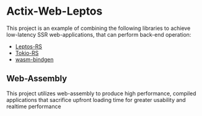 # Actix-Web-Leptos
This project is an example of combining the following libraries to achieve low-latency SSR web-applications, that can perform back-end operation:

* [Leptos-RS](https://github.com/leptos-rs/leptos)
* [Tokio-RS](https://tokio.rs/)
* [wasm-bindgen](https://github.com/rustwasm/wasm-bindgen)

## Web-Assembly
This project utilizes web-assembly to produce high performance, compiled applications that sacrifice upfront loading time for greater usability and realtime performance
